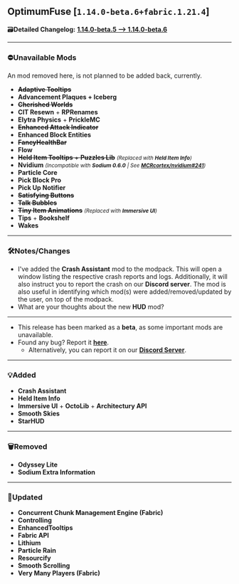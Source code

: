 ## OptimumFuse [`1.14.0-beta.6+fabric.1.21.4`]

🗃️**Detailed Changelog:** [**1.14.0-beta.5 --> 1.14.0-beta.6**](https://github.com/UltimatChamp/optimum-fuse/compare/1.14.0-beta.5...1.14.0-beta.6)

---

### ⛔Unavailable Mods

An mod removed here, is not planned to be added back, currently. 

- ~~**Adaptive Tooltips**~~
- **Advancement Plaques + Iceberg** 
- ~~**Cherished Worlds**~~
- **CIT Resewn** + **RPRenames**
- **Elytra Physics** + **PrickleMC**
- ~~**Enhanced Attack Indicator**~~
- **Enhanced Block Entities**
- ~~**FancyHealthBar**~~
- **Flow**
- ~~**Held Item Tooltips** + **Puzzles Lib**~~ _<small>(Replaced with **Held Item Info**)</small>_
- **Nvidium** _<small>(Incompatible with **Sodium 0.6.0** | See [**MCRcortex/nvidium#241**](https://github.com/MCRcortex/nvidium/issues/241))</small>_
- **Particle Core**
- **Pick Block Pro**
- **Pick Up Notifier**
- ~~**Satisfying Buttons**~~
- ~~**Talk Bubbles**~~
- ~~**Tiny Item Animations**~~ _<small>(Replaced with **Immersive UI**)</small>_
- **Tips** + **Bookshelf**
- **Wakes**

---

### 🛠️Notes/Changes

- I've added the **Crash Assistant** mod to the modpack. This will open a window listing the respective crash reports and logs. Additionally, it will also instruct you to report the crash on our **Discord server**. The mod is also useful in identifying which mod(s) were added/removed/updated by the user, on top of the modpack.
- What are your thoughts about the new **HUD** mod?

---

- This release has been marked as a **beta**, as some important mods are unavailable.
- Found any bug? Report it [**here**](https://github.com/UltimatChamp/optimum-fuse/issues/new?assignees=&labels=%F0%9F%AA%B2bug&projects=&template=bug-report.yml).
  - Alternatively, you can report it on our [**Discord Server**](https://discord.gg/kfKjjhv3pn).

---

### 💡Added

- **Crash Assistant**
- **Held Item Info**
- **Immersive UI** + **OctoLib** + **Architectury API**
- **Smooth Skies**
- **StarHUD**

---

### 🗑️Removed

- **Odyssey Lite**
- **Sodium Extra Information**

---

### 🔄️Updated

- **Concurrent Chunk Management Engine (Fabric)**
- **Controlling**
- **EnhancedTooltips**
- **Fabric API**
- **Lithium**
- **Particle Rain**
- **Resourcify**
- **Smooth Scrolling**
- **Very Many Players (Fabric)**
